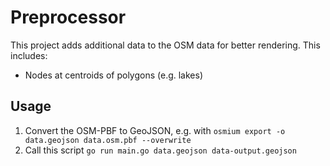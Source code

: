 # Preprocessor

This project adds additional data to the OSM data for better rendering.
This includes:

* Nodes at centroids of polygons (e.g. lakes)

## Usage

1. Convert the OSM-PBF to GeoJSON, e.g. with `osmium export -o data.geojson data.osm.pbf --overwrite`
2. Call this script `go run main.go data.geojson data-output.geojson`

